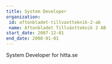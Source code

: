 ```yaml
---
title: System Developer
organization:
 id: aftonbladet-tillvaxtteknik-2-ab
 name: Aftonbladet Tillväxtteknik 2 AB
start_date: 2007-12-01
end_date: 2008-01-01
--- 
```

System Developer for hitta.se